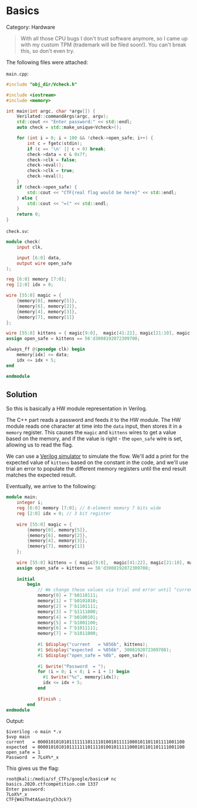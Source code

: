 # Basics
Category: Hardware

> With all those CPU bugs I don't trust software anymore, so I came up with my custom TPM (trademark will be filed soon!). You can't break this, so don't even try.

The following files were attached:

`main.cpp`:
```cpp
#include "obj_dir/Vcheck.h"

#include <iostream>
#include <memory>

int main(int argc, char *argv[]) {
    Verilated::commandArgs(argc, argv);
    std::cout << "Enter password:" << std::endl;
    auto check = std::make_unique<Vcheck>();

    for (int i = 0; i < 100 && !check->open_safe; i++) {
        int c = fgetc(stdin);
        if (c == '\n' || c < 0) break;
        check->data = c & 0x7f;
        check->clk = false;
        check->eval();
        check->clk = true;
        check->eval();
    }
    if (check->open_safe) {
        std::cout << "CTF{real flag would be here}" << std::endl;
    } else {
        std::cout << "=(" << std::endl;
    }
    return 0;
}
```

`check.sv`:
```verilog
module check(
    input clk,

    input [6:0] data,
    output wire open_safe
);

reg [6:0] memory [7:0];
reg [2:0] idx = 0;

wire [55:0] magic = {
    {memory[0], memory[5]},
    {memory[6], memory[2]},
    {memory[4], memory[3]},
    {memory[7], memory[1]}
};

wire [55:0] kittens = { magic[9:0],  magic[41:22], magic[21:10], magic[55:42] };
assign open_safe = kittens == 56'd3008192072309708;

always_ff @(posedge clk) begin
    memory[idx] <= data;
    idx <= idx + 5;
end

endmodule
```

## Solution

So this is basically a HW module representation in Verilog.

The C++ part reads a password and feeds it to the HW module. The HW module reads one character at time into the `data` input, then stores it in a `memory` register. This causes the `magic` and `kittens` wires to get a value based on the memory, and if the value is right - the `open_safe` wire is set, allowing us to read the flag.

We can use a [Verilog simulator](https://www.tutorialspoint.com/compile_verilog_online.php) to simulate the flow. We'll add a print for the expected value of `kittens` based on the constant in the code, and we'll use trial an error to populate the different memory registers until the end result matches the expected result.

Eventually, we arrive to the following:

```verilog
module main;
    integer i;
    reg [6:0] memory [7:0]; // 8-element memory 7 bits wide
    reg [2:0] idx = 0; // 3 bit register
    
    wire [55:0] magic = {
        {memory[0], memory[5]},
        {memory[6], memory[2]},
        {memory[4], memory[3]},
        {memory[7], memory[1]}
    };
    
    wire [55:0] kittens = { magic[9:0],  magic[41:22], magic[21:10], magic[55:42] };
    assign open_safe = kittens == 56'd3008192072309708;
    
    initial 
        begin
            // We change these values via trial and error until "current" matches "expected"
            memory[0] = 7'b0110111;
            memory[1] = 7'b0101010;
            memory[2] = 7'b1101111;
            memory[3] = 7'b1111000;
            memory[4] = 7'b0100101;
            memory[5] = 7'b1001100;
            memory[6] = 7'b1011111;
            memory[7] = 7'b1011000;
            
            #1 $display("current   = %056b", kittens);
            #1 $display("expected  = %056b", 3008192072309708);
            #1 $display("open_safe = %0b", open_safe);
            
            #1 $write("Password  = ");
            for (i = 0; i < 8; i = i + 1) begin
              #1 $write("%c", memory[idx]);
              idx <= idx + 5;
            end
            
            $finish ;
        end
endmodule
```

Output:
```
$iverilog -o main *.v
$vvp main
current   = 00001010101011111110111101001011111000101101101111001100
expected  = 00001010101011111110111101001011111000101101101111001100
open_safe = 1
Password  = 7LoX%*_x
```

This gives us the flag:
```console
root@kali:/media/sf_CTFs/google/basics# nc basics.2020.ctfcompetition.com 1337
Enter password:
7LoX%*_x
CTF{W4sTh4tASan1tyCh3ck?}
```